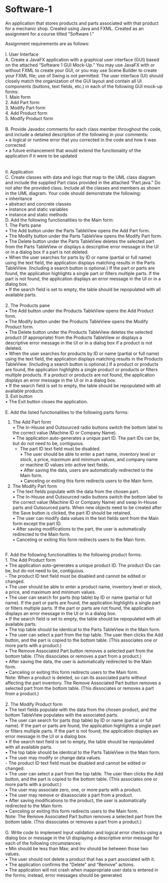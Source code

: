 # Software-1
An application that stores products and parts associated with that product for a mechanic shop. Created using Java and FXML. 
Created as an assignment for a course titled "Software I." 

Assignment requirements are as follows:<br>
<br>
I.  User Interface<br>
  A.  Create a JavaFX application with a graphical user interface (GUI) based on the attached “Software 1 GUI Mock-Up.” You may use JavaFX with or without FXML to create your GUI, or you may use Scene Builder to create your FXML file; use of Swing is not permitted. The user interface (UI) should closely match the organization of the GUI layout and contain all UI components (buttons, text fields, etc.) in each of the following GUI mock-up forms:<br>
    1.  Main form<br>
    2.  Add Part form<br>
    3.  Modify Part form<br>
    4.  Add Product form<br>
    5.  Modify Product form<br>
<br>
  B.  Provide Javadoc comments for each class member throughout the code, and include a detailed description of the following in your comments:<br>
    • a logical or runtime error that you corrected in the code and how it was corrected<br>
    • a future enhancement that would extend the functionality of the application if it were to be updated<br>
<br>
<br>
II.  Application<br>
  C.  Create classes with data and logic that map to the UML class diagram and include the supplied Part class provided in the attached “Part.java.” Do not alter the provided class. Include all the classes and members as shown in the UML diagram. Your code should demonstrate the following:<br>
    •   inheritance<br>
    •   abstract and concrete classes<br>
    •   instance and static variables<br>
    •   instance and static methods<br>
  D.  Add the following functionalities to the Main form:<br>
    1.  The Parts pane<br>
      •   The Add button under the Parts TableView opens the Add Part form.<br>
      •   The Modify button under the Parts TableView opens the Modify Part form.<br>
      •   The Delete button under the Parts TableView deletes the selected part from the Parts TableView or displays a descriptive error message in the UI or in a dialog box if a part is not deleted.<br>
      •   When the user searches for parts by ID or name (partial or full name) using the text field, the application displays matching results in the Parts TableView. (Including a search button is optional.) If the part or parts are found, the application highlights a single part or filters multiple parts. If the part is not found, the application displays an error message in the UI or in a dialog box.<br>
    •   If the search field is set to empty, the table should be repopulated with all available parts.<br>
<br>
    2.  The Products pane<br>
      •   The Add button under the Products TableView opens the Add Product form.<br>
      •   The Modify button under the Products TableView opens the Modify Product form.<br>
      •   The Delete button under the Products TableView deletes the selected product (if appropriate) from the Products TableView or displays a descriptive error message in the UI or in a dialog box if a product is not deleted.<br>
      •   When the user searches for products by ID or name (partial or full name) using the text field, the application displays matching results in the Products TableView. (Including a search button is optional.) If a product or products are found, the application highlights a single product or products or filters multiple products. If a product or products are not found, the application displays an error message in the UI or in a dialog box.<br>
      •   If the search field is set to empty, the table should be repopulated with all available products<br>
    3.  Exit button<br>
      • The Exit button closes the application.<br>
<br>
E.  Add the listed functionalities to the following parts forms:<br>
  1.  The Add Part form<br>
    • The In-House and Outsourced radio buttons switch the bottom label to the correct value (Machine ID or Company Name).<br>
    •   The application auto-generates a unique part ID. The part IDs can be, but do not need to be, contiguous.<br>
      -   The part ID text field must be disabled.<br>
    •   The user should be able to enter a part name, inventory level or stock, a price, maximum and minimum values, and company name or machine ID values into active text fields.<br>
    •   After saving the data, users are automatically redirected to the Main form.<br>
    •   Canceling or exiting this form redirects users to the Main form.<br>
  2.  The Modify Part form<br>
    • The text fields populate with the data from the chosen part.<br>
    • The In-House and Outsourced radio buttons switch the bottom label to the correct value (Machine ID or Company Name) and swap In-House parts and Outsourced parts. When new objects need to be created after the Save button is clicked, the part ID should be retained.<br>
    • The user can modify data values in the text fields sent from the Main form except the part ID.<br>
    • After saving modifications to the part, the user is automatically redirected to the Main form.<br>
    • Canceling or exiting this form redirects users to the Main form.<br>
<br>
F.  Add the following functionalities to the following product forms:<br>
  1.  The Add Product form<br>
  •   The application auto-generates a unique product ID. The product IDs can be, but do not need to be, contiguous.<br>
  -   The product ID text field must be disabled and cannot be edited or changed.<br>
  •   The user should be able to enter a product name, inventory level or stock, a price, and maximum and minimum values.<br>
  •   The user can search for parts (top table) by ID or name (partial or full name). If the part or parts are found, the application highlights a single part or filters multiple parts. If the part or parts are not found, the application displays an error message in the UI or in a dialog box.<br>
  •   If the search field is set to empty, the table should be repopulated with all available parts.<br>
  •   The top table should be identical to the Parts TableView in the Main form.<br>
  •   The user can select a part from the top table. The user then clicks the Add button, and the part is copied to the bottom table. (This associates one or more parts with a product.)<br>
  •   The Remove Associated Part button removes a selected part from the bottom table. (This dissociates or removes a part from a product.)<br>
  •   After saving the data, the user is automatically redirected to the Main form.<br>
  •   Canceling or exiting this form redirects users to the Main form.<br>
Note: When a product is deleted, so can its associated parts without affecting the part inventory. The Remove Associated Part button removes a selected part from the bottom table. (This dissociates or removes a part from a product.)<br>
<br>
  2.  The Modify Product form<br>
    •   The text fields populate with the data from the chosen product, and the bottom TableView populates with the associated parts.<br>
    •   The user can search for parts (top table) by ID or name (partial or full name). If the part or parts are found, the application highlights a single part or filters multiple parts. If the part is not found, the application displays an error message in the UI or a dialog box.<br>
    •   If the search text field is set to empty, the table should be repopulated with all available parts.<br>
    •   The top table should be identical to the Parts TableView in the Main form.<br>
    •   The user may modify or change data values.<br>
      -   The product ID text field must be disabled and cannot be edited or changed.<br>
    •   The user can select a part from the top table. The user then clicks the Add button, and the part is copied to the bottom table. (This associates one or more parts with a product.)<br>
    •   The user may associate zero, one, or more parts with a product.<br>
    •   The user may remove or disassociate a part from a product.<br>
    •   After saving modifications to the product, the user is automatically redirected to the Main form.<br>
    •   Canceling or exiting this form redirects users to the Main form.<br>
    Note: The Remove Associated Part button removes a selected part from the bottom table. (This dissociates or removes a part from a product.)<br>
<br>
G.  Write code to implement input validation and logical error checks using a dialog box or message in the UI displaying a descriptive error message for each of the following circumstances:<br>
  •   Min should be less than Max; and Inv should be between those two values.<br>
  •   The user should not delete a product that has a part associated with it.<br>
  •   The application confirms the “Delete” and “Remove” actions.<br>
  •   The application will not crash when inappropriate user data is entered in the forms; instead, error messages should be generated<br>
